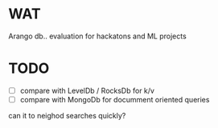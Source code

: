 # WAT

Arango db.. evaluation for hackatons and ML projects

# TODO
 - [ ] compare with LevelDb / RocksDb for k/v
 - [ ] compare with MongoDb for documment oriented queries
 
can it to neighod searches quickly?
